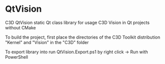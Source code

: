 # QtVision

C3D QtVision static Qt class library for usage C3D Vision in Qt projects without CMake

To build the project, first place the directories of the C3D Toolkit distribution "Kernel" and "Vision" in the "C3D" folder

To export library into run QtVision.Export.ps1 by right click -> Run with PowerShell
